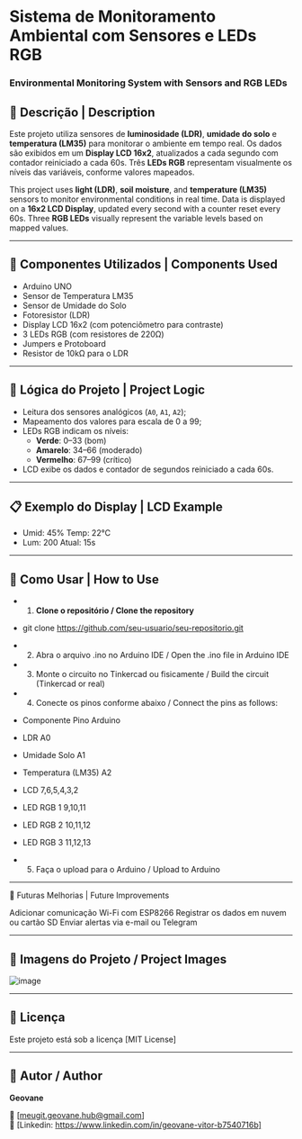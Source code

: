 # Sistema de Monitoramento Ambiental com Sensores e LEDs RGB

### Environmental Monitoring System with Sensors and RGB LEDs

## 📌 Descrição | Description

Este projeto utiliza sensores de **luminosidade (LDR)**, **umidade do solo** e **temperatura (LM35)** para monitorar o ambiente em tempo real. Os dados são exibidos em um **Display LCD 16x2**, atualizados a cada segundo com contador reiniciado a cada 60s. Três **LEDs RGB** representam visualmente os níveis das variáveis, conforme valores mapeados.

This project uses **light (LDR)**, **soil moisture**, and **temperature (LM35)** sensors to monitor environmental conditions in real time. Data is displayed on a **16x2 LCD Display**, updated every second with a counter reset every 60s. Three **RGB LEDs** visually represent the variable levels based on mapped values.

---

## 🧰 Componentes Utilizados | Components Used

- Arduino UNO
- Sensor de Temperatura LM35
- Sensor de Umidade do Solo
- Fotoresistor (LDR)
- Display LCD 16x2 (com potenciômetro para contraste)
- 3 LEDs RGB (com resistores de 220Ω)
- Jumpers e Protoboard
- Resistor de 10kΩ para o LDR

---

## 🧠 Lógica do Projeto | Project Logic

- Leitura dos sensores analógicos (`A0`, `A1`, `A2`);
- Mapeamento dos valores para escala de 0 a 99;
- LEDs RGB indicam os níveis:
  - **Verde**: 0–33 (bom)
  - **Amarelo**: 34–66 (moderado)
  - **Vermelho**: 67–99 (crítico)
- LCD exibe os dados e contador de segundos reiniciado a cada 60s.

---

## 📋 Exemplo do Display | LCD Example
- Umid: 45% Temp: 22°C
- Lum: 200 Atual: 15s

---

## 🚀 Como Usar | How to Use

- 1. **Clone o repositório / Clone the repository**

- git clone https://github.com/seu-usuario/seu-repositorio.git

- 2. Abra o arquivo .ino no Arduino IDE / Open the .ino file in Arduino IDE

- 3. Monte o circuito no Tinkercad ou fisicamente / Build the circuit (Tinkercad or real)

- 4. Conecte os pinos conforme abaixo / Connect the pins as follows:

- Componente	Pino Arduino
- LDR	A0
- Umidade Solo	A1
- Temperatura (LM35)	A2
- LCD	7,6,5,4,3,2
- LED RGB 1	9,10,11
- LED RGB 2	10,11,12
- LED RGB 3	11,12,13

- 5. Faça o upload para o Arduino / Upload to Arduino

---

🏁 Futuras Melhorias | Future Improvements

Adicionar comunicação Wi-Fi com ESP8266
Registrar os dados em nuvem ou cartão SD
Enviar alertas via e-mail ou Telegram

---

## 📸 Imagens do Projeto / Project Images

![image](https://github.com/user-attachments/assets/6e545a39-ba66-4654-b0b7-86312ef69fd2)

---

## 📄 Licença

Este projeto está sob a licença [MIT License]

---

## 🤝 Autor / Author

**Geovane**

📧 [meugit.geovane.hub@gmail.com]  
💼 [Linkedin: https://www.linkedin.com/in/geovane-vitor-b7540716b]

